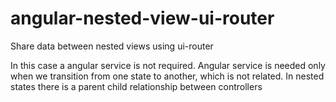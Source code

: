 # angular-nested-view-ui-router
Share data between nested views using ui-router

In this case a angular service is not required. Angular service is needed only when we transition from one state to another, which is not related. In nested states there is a parent child relationship between controllers
